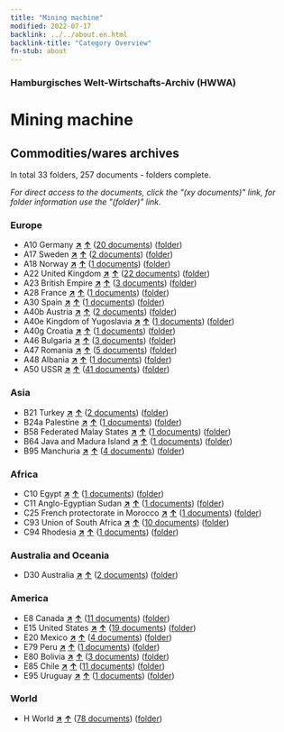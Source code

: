 ```yaml
---
title: "Mining machine"
modified: 2022-07-17
backlink: ../../about.en.html
backlink-title: "Category Overview"
fn-stub: about
---
```


### Hamburgisches Welt-Wirtschafts-Archiv (HWWA)

# Mining machine&#160; 







## Commodities/wares archives





In total 33 folders, 257 documents - folders complete.

_For direct access to the documents, click the "(xy documents)" link, for folder information use the "(folder)" link._



### Europe

- A10 Germany [**&nearr;**](../../../geo/i/126128/about.en.html "Germany (all folders)") [**&uarr;**](../../../geo/about.en.html#A10 "Country category system") (<a href="https://pm20.zbw.eu/iiifview/folder/wa/142112,126128" title="about: Mining machine : Germany" target="_blank">20 documents</a>) ([folder](../../../../folder/wa/1421xx/142112/1261xx/126128/about.en.html))
- A17 Sweden [**&nearr;**](../../../geo/i/140968/about.en.html "Sweden (all folders)") [**&uarr;**](../../../geo/about.en.html#A17 "Country category system") (<a href="https://pm20.zbw.eu/iiifview/folder/wa/142112,140968" title="about: Mining machine : Sweden" target="_blank">2 documents</a>) ([folder](../../../../folder/wa/1421xx/142112/1409xx/140968/about.en.html))
- A18 Norway [**&nearr;**](../../../geo/i/140969/about.en.html "Norway (all folders)") [**&uarr;**](../../../geo/about.en.html#A18 "Country category system") (<a href="https://pm20.zbw.eu/iiifview/folder/wa/142112,140969" title="about: Mining machine : Norway" target="_blank">1 documents</a>) ([folder](../../../../folder/wa/1421xx/142112/1409xx/140969/about.en.html))
- A22 United Kingdom [**&nearr;**](../../../geo/i/140974/about.en.html "United Kingdom (all folders)") [**&uarr;**](../../../geo/about.en.html#A22 "Country category system") (<a href="https://pm20.zbw.eu/iiifview/folder/wa/142112,140974" title="about: Mining machine : United Kingdom" target="_blank">22 documents</a>) ([folder](../../../../folder/wa/1421xx/142112/1409xx/140974/about.en.html))
- A23 British Empire [**&nearr;**](../../../geo/i/140978/about.en.html "British Empire (all folders)") [**&uarr;**](../../../geo/about.en.html#A23 "Country category system") (<a href="https://pm20.zbw.eu/iiifview/folder/wa/142112,140978" title="about: Mining machine : British Empire" target="_blank">3 documents</a>) ([folder](../../../../folder/wa/1421xx/142112/1409xx/140978/about.en.html))
- A28 France [**&nearr;**](../../../geo/i/140982/about.en.html "France (all folders)") [**&uarr;**](../../../geo/about.en.html#A28 "Country category system") (<a href="https://pm20.zbw.eu/iiifview/folder/wa/142112,140982" title="about: Mining machine : France" target="_blank">1 documents</a>) ([folder](../../../../folder/wa/1421xx/142112/1409xx/140982/about.en.html))
- A30 Spain [**&nearr;**](../../../geo/i/140984/about.en.html "Spain (all folders)") [**&uarr;**](../../../geo/about.en.html#A30 "Country category system") (<a href="https://pm20.zbw.eu/iiifview/folder/wa/142112,140984" title="about: Mining machine : Spain" target="_blank">1 documents</a>) ([folder](../../../../folder/wa/1421xx/142112/1409xx/140984/about.en.html))
- A40b Austria [**&nearr;**](../../../geo/i/141731/about.en.html "Austria (all folders)") [**&uarr;**](../../../geo/about.en.html#A40b "Country category system") (<a href="https://pm20.zbw.eu/iiifview/folder/wa/142112,141731" title="about: Mining machine : Austria" target="_blank">2 documents</a>) ([folder](../../../../folder/wa/1421xx/142112/1417xx/141731/about.en.html))
- A40e Kingdom of Yugoslavia [**&nearr;**](../../../geo/i/141028/about.en.html "Kingdom of Yugoslavia (all folders)") [**&uarr;**](../../../geo/about.en.html#A40e "Country category system") (<a href="https://pm20.zbw.eu/iiifview/folder/wa/142112,141028" title="about: Mining machine : Kingdom of Yugoslavia" target="_blank">1 documents</a>) ([folder](../../../../folder/wa/1421xx/142112/1410xx/141028/about.en.html))
- A40g Croatia [**&nearr;**](../../../geo/i/141030/about.en.html "Croatia (all folders)") [**&uarr;**](../../../geo/about.en.html#A40g "Country category system") (<a href="https://pm20.zbw.eu/iiifview/folder/wa/142112,141030" title="about: Mining machine : Croatia" target="_blank">1 documents</a>) ([folder](../../../../folder/wa/1421xx/142112/1410xx/141030/about.en.html))
- A46 Bulgaria [**&nearr;**](../../../geo/i/141039/about.en.html "Bulgaria (all folders)") [**&uarr;**](../../../geo/about.en.html#A46 "Country category system") (<a href="https://pm20.zbw.eu/iiifview/folder/wa/142112,141039" title="about: Mining machine : Bulgaria" target="_blank">3 documents</a>) ([folder](../../../../folder/wa/1421xx/142112/1410xx/141039/about.en.html))
- A47 Romania [**&nearr;**](../../../geo/i/141040/about.en.html "Romania (all folders)") [**&uarr;**](../../../geo/about.en.html#A47 "Country category system") (<a href="https://pm20.zbw.eu/iiifview/folder/wa/142112,141040" title="about: Mining machine : Romania" target="_blank">5 documents</a>) ([folder](../../../../folder/wa/1421xx/142112/1410xx/141040/about.en.html))
- A48 Albania [**&nearr;**](../../../geo/i/141041/about.en.html "Albania (all folders)") [**&uarr;**](../../../geo/about.en.html#A48 "Country category system") (<a href="https://pm20.zbw.eu/iiifview/folder/wa/142112,141041" title="about: Mining machine : Albania" target="_blank">1 documents</a>) ([folder](../../../../folder/wa/1421xx/142112/1410xx/141041/about.en.html))
- A50 USSR [**&nearr;**](../../../geo/i/141043/about.en.html "USSR (all folders)") [**&uarr;**](../../../geo/about.en.html#A50 "Country category system") (<a href="https://pm20.zbw.eu/iiifview/folder/wa/142112,141043" title="about: Mining machine : USSR" target="_blank">41 documents</a>) ([folder](../../../../folder/wa/1421xx/142112/1410xx/141043/about.en.html))

### Asia

- B21 Turkey [**&nearr;**](../../../geo/i/141111/about.en.html "Turkey (all folders)") [**&uarr;**](../../../geo/about.en.html#B21 "Country category system") (<a href="https://pm20.zbw.eu/iiifview/folder/wa/142112,141111" title="about: Mining machine : Turkey" target="_blank">2 documents</a>) ([folder](../../../../folder/wa/1421xx/142112/1411xx/141111/about.en.html))
- B24a Palestine [**&nearr;**](../../../geo/i/141115/about.en.html "Palestine (all folders)") [**&uarr;**](../../../geo/about.en.html#B24a "Country category system") (<a href="https://pm20.zbw.eu/iiifview/folder/wa/142112,141115" title="about: Mining machine : Palestine" target="_blank">1 documents</a>) ([folder](../../../../folder/wa/1421xx/142112/1411xx/141115/about.en.html))
- B58 Federated Malay States [**&nearr;**](../../../geo/i/141206/about.en.html "Federated Malay States (all folders)") [**&uarr;**](../../../geo/about.en.html#B58 "Country category system") (<a href="https://pm20.zbw.eu/iiifview/folder/wa/142112,141206" title="about: Mining machine : Federated Malay States" target="_blank">1 documents</a>) ([folder](../../../../folder/wa/1421xx/142112/1412xx/141206/about.en.html))
- B64 Java and Madura Island [**&nearr;**](../../../geo/i/141220/about.en.html "Java and Madura Island (all folders)") [**&uarr;**](../../../geo/about.en.html#B64 "Country category system") (<a href="https://pm20.zbw.eu/iiifview/folder/wa/142112,141220" title="about: Mining machine : Java and Madura Island" target="_blank">1 documents</a>) ([folder](../../../../folder/wa/1421xx/142112/1412xx/141220/about.en.html))
- B95 Manchuria [**&nearr;**](../../../geo/i/141258/about.en.html "Manchuria (all folders)") [**&uarr;**](../../../geo/about.en.html#B95 "Country category system") (<a href="https://pm20.zbw.eu/iiifview/folder/wa/142112,141258" title="about: Mining machine : Manchuria" target="_blank">4 documents</a>) ([folder](../../../../folder/wa/1421xx/142112/1412xx/141258/about.en.html))

### Africa

- C10 Egypt [**&nearr;**](../../../geo/i/141336/about.en.html "Egypt (all folders)") [**&uarr;**](../../../geo/about.en.html#C10 "Country category system") (<a href="https://pm20.zbw.eu/iiifview/folder/wa/142112,141336" title="about: Mining machine : Egypt" target="_blank">1 documents</a>) ([folder](../../../../folder/wa/1421xx/142112/1413xx/141336/about.en.html))
- C11 Anglo-Egyptian Sudan [**&nearr;**](../../../geo/i/141338/about.en.html "Anglo-Egyptian Sudan (all folders)") [**&uarr;**](../../../geo/about.en.html#C11 "Country category system") (<a href="https://pm20.zbw.eu/iiifview/folder/wa/142112,141338" title="about: Mining machine : Anglo-Egyptian Sudan" target="_blank">1 documents</a>) ([folder](../../../../folder/wa/1421xx/142112/1413xx/141338/about.en.html))
- C25 French protectorate in Morocco [**&nearr;**](../../../geo/i/141358/about.en.html "French protectorate in Morocco (all folders)") [**&uarr;**](../../../geo/about.en.html#C25 "Country category system") (<a href="https://pm20.zbw.eu/iiifview/folder/wa/142112,141358" title="about: Mining machine : French protectorate in Morocco" target="_blank">1 documents</a>) ([folder](../../../../folder/wa/1421xx/142112/1413xx/141358/about.en.html))
- C93 Union of South Africa [**&nearr;**](../../../geo/i/141454/about.en.html "Union of South Africa (all folders)") [**&uarr;**](../../../geo/about.en.html#C93 "Country category system") (<a href="https://pm20.zbw.eu/iiifview/folder/wa/142112,141454" title="about: Mining machine : Union of South Africa" target="_blank">10 documents</a>) ([folder](../../../../folder/wa/1421xx/142112/1414xx/141454/about.en.html))
- C94 Rhodesia [**&nearr;**](../../../geo/i/141456/about.en.html "Rhodesia (all folders)") [**&uarr;**](../../../geo/about.en.html#C94 "Country category system") (<a href="https://pm20.zbw.eu/iiifview/folder/wa/142112,141456" title="about: Mining machine : Rhodesia" target="_blank">1 documents</a>) ([folder](../../../../folder/wa/1421xx/142112/1414xx/141456/about.en.html))

### Australia and Oceania

- D30 Australia [**&nearr;**](../../../geo/i/141621/about.en.html "Australia (all folders)") [**&uarr;**](../../../geo/about.en.html#D30 "Country category system") (<a href="https://pm20.zbw.eu/iiifview/folder/wa/142112,141621" title="about: Mining machine : Australia" target="_blank">2 documents</a>) ([folder](../../../../folder/wa/1421xx/142112/1416xx/141621/about.en.html))

### America

- E8 Canada [**&nearr;**](../../../geo/i/141644/about.en.html "Canada (all folders)") [**&uarr;**](../../../geo/about.en.html#E8 "Country category system") (<a href="https://pm20.zbw.eu/iiifview/folder/wa/142112,141644" title="about: Mining machine : Canada" target="_blank">11 documents</a>) ([folder](../../../../folder/wa/1421xx/142112/1416xx/141644/about.en.html))
- E15 United States [**&nearr;**](../../../geo/i/141653/about.en.html "United States (all folders)") [**&uarr;**](../../../geo/about.en.html#E15 "Country category system") (<a href="https://pm20.zbw.eu/iiifview/folder/wa/142112,141653" title="about: Mining machine : United States" target="_blank">19 documents</a>) ([folder](../../../../folder/wa/1421xx/142112/1416xx/141653/about.en.html))
- E20 Mexico [**&nearr;**](../../../geo/i/141657/about.en.html "Mexico (all folders)") [**&uarr;**](../../../geo/about.en.html#E20 "Country category system") (<a href="https://pm20.zbw.eu/iiifview/folder/wa/142112,141657" title="about: Mining machine : Mexico" target="_blank">4 documents</a>) ([folder](../../../../folder/wa/1421xx/142112/1416xx/141657/about.en.html))
- E79 Peru [**&nearr;**](../../../geo/i/141689/about.en.html "Peru (all folders)") [**&uarr;**](../../../geo/about.en.html#E79 "Country category system") (<a href="https://pm20.zbw.eu/iiifview/folder/wa/142112,141689" title="about: Mining machine : Peru" target="_blank">1 documents</a>) ([folder](../../../../folder/wa/1421xx/142112/1416xx/141689/about.en.html))
- E80 Bolivia [**&nearr;**](../../../geo/i/141690/about.en.html "Bolivia (all folders)") [**&uarr;**](../../../geo/about.en.html#E80 "Country category system") (<a href="https://pm20.zbw.eu/iiifview/folder/wa/142112,141690" title="about: Mining machine : Bolivia" target="_blank">3 documents</a>) ([folder](../../../../folder/wa/1421xx/142112/1416xx/141690/about.en.html))
- E85 Chile [**&nearr;**](../../../geo/i/141691/about.en.html "Chile (all folders)") [**&uarr;**](../../../geo/about.en.html#E85 "Country category system") (<a href="https://pm20.zbw.eu/iiifview/folder/wa/142112,141691" title="about: Mining machine : Chile" target="_blank">11 documents</a>) ([folder](../../../../folder/wa/1421xx/142112/1416xx/141691/about.en.html))
- E95 Uruguay [**&nearr;**](../../../geo/i/141695/about.en.html "Uruguay (all folders)") [**&uarr;**](../../../geo/about.en.html#E95 "Country category system") (<a href="https://pm20.zbw.eu/iiifview/folder/wa/142112,141695" title="about: Mining machine : Uruguay" target="_blank">1 documents</a>) ([folder](../../../../folder/wa/1421xx/142112/1416xx/141695/about.en.html))

### World

- H World [**&nearr;**](../../../geo/i/141728/about.en.html "World (all folders)") [**&uarr;**](../../../geo/about.en.html#H "Country category system") (<a href="https://pm20.zbw.eu/iiifview/folder/wa/142112,141728" title="about: Mining machine : World" target="_blank">78 documents</a>) ([folder](../../../../folder/wa/1421xx/142112/1417xx/141728/about.en.html))








